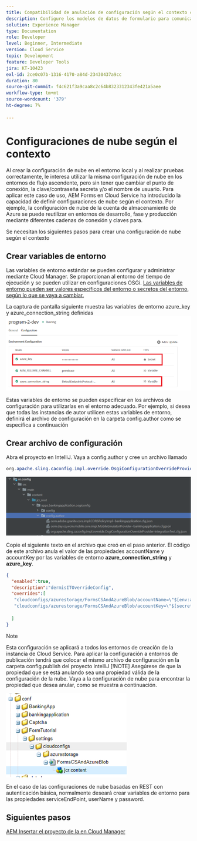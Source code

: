 ```yaml
---
title: Compatibilidad de anulación de configuración según el contexto con el modelo de datos de formulario
description: Configure los modelos de datos de formulario para comunicarse con diferentes puntos finales según los entornos.
solution: Experience Manager
type: Documentation
role: Developer
level: Beginner, Intermediate
version: Cloud Service
topic: Development
feature: Developer Tools
jira: KT-10423
exl-id: 2ce0c07b-1316-4170-a84d-23430437a9cc
duration: 80
source-git-commit: f4c621f3a9caa8c2c64b8323312343fe421a5aee
workflow-type: tm+mt
source-wordcount: '379'
ht-degree: 7%

---
```


# Configuraciones de nube según el contexto

Al crear la configuración de nube en el entorno local y al realizar pruebas correctamente, le interesa utilizar la misma configuración de nube en los entornos de flujo ascendente, pero sin tener que cambiar el punto de conexión, la clave/contraseña secreta y/o el nombre de usuario. Para aplicar este caso de uso, AEM Forms en Cloud Service ha introducido la capacidad de definir configuraciones de nube según el contexto.
Por ejemplo, la configuración de nube de la cuenta de almacenamiento de Azure se puede reutilizar en entornos de desarrollo, fase y producción mediante diferentes cadenas de conexión y claves para.

Se necesitan los siguientes pasos para crear una configuración de nube según el contexto

## Crear variables de entorno

Las variables de entorno estándar se pueden configurar y administrar mediante Cloud Manager. Se proporcionan al entorno del tiempo de ejecución y se pueden utilizar en configuraciones OSGi. [Las variables de entorno pueden ser valores específicos del entorno o secretos del entorno, según lo que se vaya a cambiar.](https://experienceleague.adobe.com/docs/experience-manager-cloud-service/content/implementing/using-cloud-manager/environment-variables.html?lang=en)



La captura de pantalla siguiente muestra las variables de entorno azure_key y azure_connection_string definidas
![environment_variables](assets/environment-variables.png)

Estas variables de entorno se pueden especificar en los archivos de configuración para utilizarlas en el entorno adecuado. Por ejemplo, si desea que todas las instancias de autor utilicen estas variables de entorno, definirá el archivo de configuración en la carpeta config.author como se especifica a continuación

## Crear archivo de configuración

Abra el proyecto en IntelliJ. Vaya a config.author y cree un archivo llamado

```java
org.apache.sling.caconfig.impl.override.OsgiConfigurationOverrideProvider-integrationTest.cfg.json
```

![config.author](assets/config-author.png)

Copie el siguiente texto en el archivo que creó en el paso anterior. El código de este archivo anula el valor de las propiedades accountName y accountKey por las variables de entorno **azure_connection_string** y **azure_key**.

```json
{
  "enabled":true,
  "description":"dermisITOverrideConfig",
  "overrides":[
   "cloudconfigs/azurestorage/FormsCSAndAzureBlob/accountName=\"$[env:azure_connection_string]\"",
   "cloudconfigs/azurestorage/FormsCSAndAzureBlob/accountKey=\"$[secret:azure_key]\""

  ]
}
```

>[!NOTE]
>
>Esta configuración se aplicará a todos los entornos de creación de la instancia de Cloud Service. Para aplicar la configuración a entornos de publicación tendrá que colocar el mismo archivo de configuración en la carpeta config.publish del proyecto intelliJ
>[!NOTE]
> Asegúrese de que la propiedad que se está anulando sea una propiedad válida de la configuración de la nube. Vaya a la configuración de nube para encontrar la propiedad que desea anular, como se muestra a continuación.

![cloud-config-property](assets/cloud-config-properties.png)

En el caso de las configuraciones de nube basadas en REST con autenticación básica, normalmente deseará crear variables de entorno para las propiedades serviceEndPoint, userName y password.

## Siguientes pasos

[AEM Insertar el proyecto de la en Cloud Manager](./push-project-to-cloud-manager-git.md)
